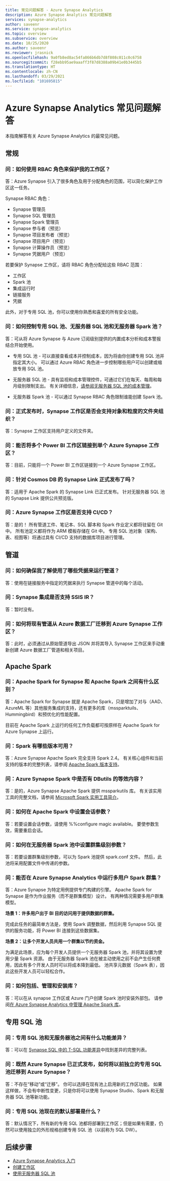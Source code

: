 ```yaml
---
title: 常见问题解答 - Azure Synapse Analytics
description: Azure Synapse Analytics 常见问题解答
services: synapse-analytics
author: saveenr
ms.service: synapse-analytics
ms.topic: overview
ms.subservice: overview
ms.date: 10/25/2020
ms.author: saveenr
ms.reviewer: jrasnick
ms.openlocfilehash: 9a0fb8ed8ac54fa866b6db7d8f808c011c0c6758
ms.sourcegitcommit: f28ebb95ae9aaaff3f87d8388a09b41e0b3445b5
ms.translationtype: HT
ms.contentlocale: zh-CN
ms.lasthandoff: 03/29/2021
ms.locfileid: "101695815"
---
```

# <a name="azure-synapse-analytics-frequently-asked-questions"></a>Azure Synapse Analytics 常见问题解答

本指南解答有关 Azure Synapse Analytics 的最常见问题。

## <a name="general"></a>常规

### <a name="q-how-can-i-use-rbac-roles-to-secure-my-workspace"></a>问：如何使用 RBAC 角色来保护我的工作区？

答：Azure Synapse 引入了很多角色及用于分配角色的范围，可以简化保护工作区这一任务。

Synapse RBAC 角色：
* Synapse 管理员
* Synapse SQL 管理员
* Synapse Spark 管理员
* Synapse 参与者（预览）
* Synapse 项目发布者（预览）
* Synapse 项目用户（预览）
* Synapse 计算操作员（预览）
* Synapse 凭据用户（预览）

若要保护 Synapse 工作区，请将 RBAC 角色分配给这些 RBAC 范围：
* 工作区
* Spark 池
* 集成运行时
* 链接服务
* 凭据

此外，对于专用 SQL 池，你可以使用你熟悉和喜爱的所有安全功能。

### <a name="q-how-do-i-control-dedicated-sql-pools-serverless-sql-pools-and-serverless-spark-pools"></a>问：如何控制专用 SQL 池、无服务器 SQL 池和无服务器 Spark 池？

答：可从将 Azure Synapse 与 Azure 订阅级别提供的内置成本分析和成本警报结合开始使用。

- 专用 SQL 池 - 可以直接查看成本并控制成本，因为将由你创建专用 SQL 池并指定其大小。 可以通过 Azure RBAC 角色进一步控制哪些用户可以创建或缩放专用 SQL 池。

- 无服务器 SQL 池 - 具有监视和成本管理控件，可通过它们在每天、每周和每月级别限制支出。 有关详细信息，[请参阅无服务器 SQL 池的成本管理](./sql/data-processed.md)。 

- 无服务器 Spark 池 - 可以通过 Synapse RBAC 角色限制谁能创建 Spark 池。  

### <a name="q-will-synapse-workspace-support-folder-organization-of-objects-and-granularity-at-ga"></a>问：正式发布时，Synapse 工作区是否会支持对象和粒度的文件夹组织？

答：Synapse 工作区支持用户定义的文件夹。

### <a name="q-can-i-link-more-than-one-power-bi-workspace-to-a-single-azure-synapse-workspace"></a>问：能否将多个 Power BI 工作区链接到单个 Azure Synapse 工作区？
    
答：目前，只能将一个 Power BI 工作区链接到一个 Azure Synapse 工作区。 

### <a name="q-is-synapse-link-to-cosmos-db-ga"></a>问：针对 Cosmos DB 的 Synapse Link 正式发布了吗？

答：适用于 Apache Spark 的 Synapse Link 已正式发布。 针对无服务器 SQL 池的 Synapse Link 提供公共预览版。

### <a name="q-does-azure-synapse-workspace-support-cicd"></a>问：Azure Synapse 工作区是否支持 CI/CD？ 

答：是的！ 所有管道工件、笔记本、SQL 脚本和 Spark 作业定义都将驻留在 Git 中。 所有池定义都将作为 ARM 模板存储在 Git 中。 专用 SQL 池对象（架构、表、视图等）将通过具有 CI/CD 支持的数据库项目进行管理。

## <a name="pipelines"></a>管道

### <a name="q-how-do-i-ensure-i-know-what-credential-is-being-used-to-run-a-pipeline"></a>问：如何确保我了解使用了哪些凭据来运行管道？ 

答：使用在链接服务中指定的凭据来执行 Synapse 管道中的每个活动。

### <a name="q-are-ssis-irs-supported-in-synapse-integrate"></a>问：Synapse 集成是否支持 SSIS IR？

答：暂时没有。 

### <a name="q-how-do-i-migrate-existing-pipelines-from-azure-data-factory-to-an-azure-synapse-workspace"></a>问：如何将现有管道从 Azure 数据工厂迁移到 Azure Synapse 工作区？

答：此时，必须通过从原始管道导出 JSON 并将其导入 Synapse 工作区来手动重新创建 Azure 数据工厂管道和相关项目。

## <a name="apache-spark"></a>Apache Spark

### <a name="q-what-is-the-difference-between-apache-spark-for-synapse-and-apache-spark"></a>问：Apache Spark for Synapse 和 Apache Spark 之间有什么区别？

答：Apache Spark for Synapse 就是 Apache Spark，只是增加了对与（AAD、AzureML 等）其他服务集成的支持，还有更多的库（mssparktuils、Hummingbird）和预优化的性能配置。

目前在 Apache Spark 上运行的任何工作负载都可按原样在 Apache Spark for Azure Synapse 上运行。 

### <a name="q-what-versions-of-spark-are-available"></a>问：Spark 有哪些版本可用？

答：Azure Synapse Apache Spark 完全支持 Spark 2.4。 有关核心组件和当前支持的版本的完整列表，请参阅 [Apache Spark 版本支持](./spark/apache-spark-version-support.md)。

### <a name="q-is-there-an-equivalent-of-dbutils-in-azure-synapse-spark"></a>问：Azure Synapse Spark 中是否有 DButils 的等效内容？

答：是的，Azure Synapse Apache Spark 提供 mssparkutils 库。 有关该实用工具的完整文档，请参阅 [Microsoft Spark 实用工具简介](./spark/microsoft-spark-utilities.md)。

### <a name="q-how-do-i-set-session-parameters-in-apache-spark"></a>问：如何在 Apache Spark 中设置会话参数？

答：若要设置会话参数，请使用 %%configure magic available。 要使参数生效，需要重启会话。 

### <a name="q-how-do-i-set-cluster-level-parameters-in-a-serverless-spark-pool"></a>问：如何在无服务器 Spark 池中设置群集级别参数？

答：若要设置群集级别参数，可以为 Spark 池提供 spark.conf 文件。 然后，此池将采用配置文件中传递的参数。 

### <a name="q-can-i-run-a-multi-user-spark-cluster-in-azure-synapse-analytics"></a>问：能否在 Azure Synapse Analytics 中运行多用户 Spark 群集？
 
答：Azure Synapse 为特定用例提供专门构建的引擎。 Apache Spark for Synapse 是作为作业服务（而不是群集模型）设计。 有两种情况需要多用户群集模型。

**场景 1：许多用户出于 BI 目的访问用于提供数据的群集。**

完成此任务的最简单方法是，使用 Spark 调整数据，然后利用 Synapse SQL 提供的服务功能，将 Power BI 连接到这些数据集。

**场景 2：让多个开发人员共用一个群集以节约资金。**
 
为满足此场景，应为每个开发人员提供一个无服务器 Spark 池，并将其设置为使用少量 Spark 资源。 由于无服务器 Spark 池在被主动使用之前不会产生任何费用，因此有多个开发人员时可以将成本降到最低。 池共享元数据（Spark 表），因此这些开发人员可以轻松合作。

### <a name="q-how-do-i-include-manage-and-install-libraries"></a>问：如何包括、管理和安装库？

答：可以在从 synapse 工作区或 Azure 门户创建 Spark 池时安装外部包。 请参阅[在 Azure Synapse Analytics 中管理 Apache Spark 库](./spark/apache-spark-azure-portal-add-libraries.md)。

## <a name="dedicated-sql-pools"></a>专用 SQL 池

### <a name="q-what-are-the-functional-differences-between-dedicated-sql-pools-and-serverless-pools"></a>问：专用 SQL 池和无服务器池之间有什么功能差异？

答：可以在 [Synapse SQL 中的 T-SQL 功能差异](./sql/overview-features.md)中找到差异的完整列表。

### <a name="q-now-that-azure-synapse-is-ga-how-do-i-move-my-dedicated-sql-pools-that-were-previously-standalone-into-azure-synapse"></a>问：既然 Azure Synapse 已正式发布，如何将以前独立的专用 SQL 池迁移到 Azure Synapse？ 

答：不存在“移动”或“迁移”。 你可以选择在现有池上启用新的工作区功能。 如果这样做，不会有中断性变更，只是你将可以使用 Synapse Studio、Spark 和无服务器 SQL 池等新功能。

### <a name="q-what-is-the-default-deployment-of-dedicated-sql-pools-now"></a>问：专用 SQL 池现在的默认部署是什么？ 

答：默认情况下，所有新的专用 SQL 池都将部署到工作区；但是如果有需要，仍然可以使用独立的外形规格创建专用 SQL 池（以前称为 SQL DW）。 

## <a name="next-steps"></a>后续步骤

* [Azure Synapse Analytics 入门](get-started.md)
* [创建工作区](quickstart-create-workspace.md)
* [使用无服务器 SQL 池](quickstart-sql-on-demand.md)
